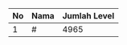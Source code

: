 | No | Nama            | Jumlah Level |
|----|-----------------|--------------|
| 1  | #    |    4965        |
